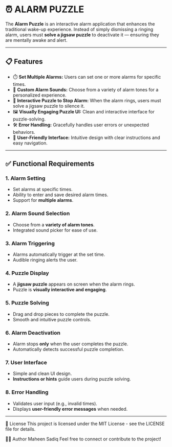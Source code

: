 # ⏰ ALARM PUZZLE

The **Alarm Puzzle** is an interactive alarm application that enhances the traditional wake-up experience. Instead of simply dismissing a ringing alarm, users must **solve a jigsaw puzzle** to deactivate it — ensuring they are mentally awake and alert.

---

## 📋 Features

- ⏱️ **Set Multiple Alarms:** Users can set one or more alarms for specific times.
- 🎵 **Custom Alarm Sounds:** Choose from a variety of alarm tones for a personalized experience.
- 🧩 **Interactive Puzzle to Stop Alarm:** When the alarm rings, users must solve a jigsaw puzzle to silence it.
- 🖼️ **Visually Engaging Puzzle UI:** Clean and interactive interface for puzzle-solving.
- 🛠️ **Error Handling:** Gracefully handles user errors or unexpected behaviors.
- 👤 **User-Friendly Interface:** Intuitive design with clear instructions and easy navigation.

---

## ✅ Functional Requirements

### 1. Alarm Setting
- Set alarms at specific times.
- Ability to enter and save desired alarm times.
- Support for **multiple alarms**.

### 2. Alarm Sound Selection
- Choose from a **variety of alarm tones**.
- Integrated sound picker for ease of use.

### 3. Alarm Triggering
- Alarms automatically trigger at the set time.
- Audible ringing alerts the user.

### 4. Puzzle Display
- A **jigsaw puzzle** appears on screen when the alarm rings.
- Puzzle is **visually interactive and engaging**.

### 5. Puzzle Solving
- Drag and drop pieces to complete the puzzle.
- Smooth and intuitive puzzle controls.

### 6. Alarm Deactivation
- Alarm stops **only** when the user completes the puzzle.
- Automatically detects successful puzzle completion.

### 7. User Interface
- Simple and clean UI design.
- **Instructions or hints** guide users during puzzle solving.

### 8. Error Handling
- Validates user input (e.g., invalid times).
- Displays **user-friendly error messages** when needed.

---
📄 License
This project is licensed under the MIT License - see the LICENSE file for details.

👩‍💻 Author
Maheen Sadiq
Feel free to connect or contribute to the project!
